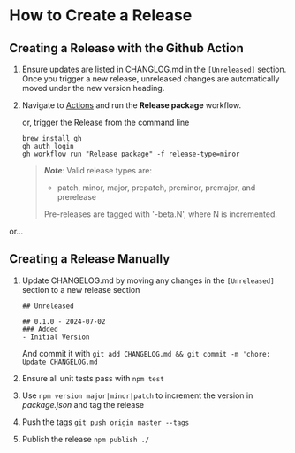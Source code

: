 How to Create a Release
=======================

Creating a Release with the Github Action
-----------------------------------------

1. Ensure updates are listed in CHANGLOG.md in the `[Unreleased]` section.
   Once you trigger a new release, unreleased changes are automatically moved under the new version heading.

2. Navigate to [Actions](https://github.com/pbatey/query-to-mongo/actions) and run the **Release package**
   workflow.

   or, trigger the Release from the command line

   ```
   brew install gh
   gh auth login
   gh workflow run "Release package" -f release-type=minor
   ```

   > ***Note***: Valid release types are:
   > - patch, minor, major, prepatch, preminor, premajor, and prerelease
   >
   > Pre-releases are tagged with '-beta.N', where N is incremented.

or...

Creating a Release Manually
---------------------------

1. Update CHANGELOG.md by moving any changes in the `[Unreleased]` section to a
   new release section

   ```
   ## Unreleased

   ## 0.1.0 - 2024-07-02
   ### Added
   - Initial Version
   ```

   And commit it with `git add CHANGELOG.md && git commit -m 'chore: Update CHANGELOG.md`

2. Ensure all unit tests pass with `npm test`
3. Use `npm version major|minor|patch` to increment the version in _package.json_ and tag the release
4. Push the tags `git push origin master --tags`
5. Publish the release `npm publish ./`
